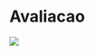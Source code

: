 # Avaliacao
[<img src="https://api.travis-ci.org/keslleylima/Avaliacao.svg?branch=master">](https://travis-ci.org/keslleylima/Avaliacao)
